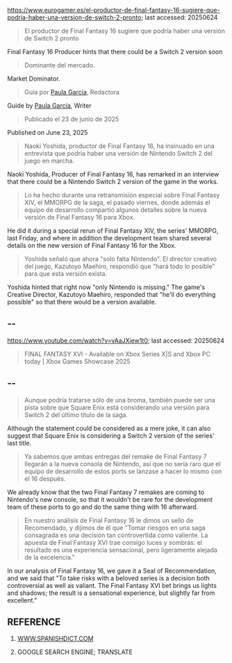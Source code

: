 https://www.eurogamer.es/el-productor-de-final-fantasy-16-sugiere-que-podria-haber-una-version-de-switch-2-pronto; last accessed: 20250624

> El productor de Final Fantasy 16 sugiere que podría haber una versión de Switch 2 pronto

Final Fantasy 16 Producer hints that there could be a Switch 2 version soon

> Dominante del mercado.

Market Dominator.

> Guía por [Paula García](https://www.eurogamer.es/authors/paula-garcia), Redactora

Guide by [Paula García](https://www.eurogamer.es/authors/paula-garcia), Writer

> Publicado el 23 de junio de 2025

Published on June 23, 2025

> Naoki Yoshida, productor de Final Fantasy 16, ha insinuado en una entrevista que podría haber una versión de Nintendo Switch 2 del juego en marcha.

Naoki Yoshida, Producer of Final Fantasy 16, has remarked in an interview that there could be a Nintendo Switch 2 version of the game in the works.

> Lo ha hecho durante una retransmisión especial sobre Final Fantasy XIV, el MMORPG de la saga, el pasado viernes, donde además el equipo de desarrollo compartió algunos detalles sobre la nueva versión de Final Fantasy 16 para Xbox.

He did it during a special rerun of Final Fantasy XIV, the series' MMORPG, last Friday, and where in addition the development team shared several details on the new version of Final Fantasy 16 for the Xbox.

> Yoshida señaló que ahora "solo falta Nintendo". El director creativo del juego, Kazutoyo Maehiro, respondió que "hará todo lo posible" para que esta versión exista.

Yoshida hinted that right now "only Nintendo is missing." The game's Creative Director, Kazutoyo Maehiro, responded that "he'll do everything possible" so that there would be a version available.

## --

https://www.youtube.com/watch?v=vAaJXiew1t0; last accessed: 20250624

> FINAL FANTASY XVI - Available on Xbox Series X|S and Xbox PC today | Xbox Games Showcase 2025 

## --

> Aunque podría tratarse sólo de una broma, también puede ser una pista sobre que Square Enix está considerando una versión para Switch 2 del último título de la saga.

Although the statement could be considered as a mere joke, it can also suggest that Square Enix is considering a Switch 2 version of the series' last title.

> Ya sabemos que ambas entregas del remake de Final Fantasy 7 llegarán a la nueva consola de Nintendo, así que no sería raro que el equipo de desarrollo de estos ports se lanzase a hacer lo mismo con el 16 después.

We already know that the two Final Fantasy 7 remakes are coming to Nintendo's new console, so that it wouldn't be rare for the development team of these ports to go and do the same thing with 16 afterward.

> En nuestro análisis de Final Fantasy 16 le dimos un sello de Recomendado, y dijimos de él que "Tomar riesgos en una saga consagrada es una decisión tan controvertida como valiente. La apuesta de Final Fantasy XVI trae consigo luces y sombras: el resultado es una experiencia sensacional, pero ligeramente alejada de la excelencia."

In our analysis of Final Fantasy 16, we gave it a Seal of Recommendation, and we said that "To take risks with a  beloved series is a decision both controversial as well as valiant. The Final Fantasy XVI bet brings us lights and shadows; the result is a sensational experience, but slightly far from excellent."

## REFERENCE

1) [WWW.SPANISHDICT.COM](https://www.spanishdict.com)

2) GOOGLE SEARCH ENGINE; TRANSLATE